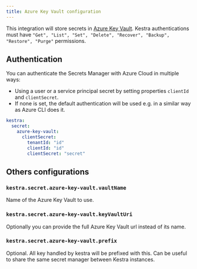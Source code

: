 ```yaml
---
title: Azure Key Vault configuration
---
```


This integration will store secrets in [Azure Key Vault](https://azure.microsoft.com/products/key-vault/). Kestra authentications must have `"Get", "List", "Set", "Delete", "Recover", "Backup", "Restore", "Purge"` permissions.

## Authentication
You can authenticate the Secrets Manager with Azure Cloud in multiple ways:
- Using a user or a service principal secret by setting properties `clientId` and `clientSecret`.
- If none is set, the default authentication will be used e.g. in a similar way as Azure CLI does it.

```yaml
kestra:
  secret:
    azure-key-vault:
      clientSecret:
        tenantId: "id"
        clientId: "id"
        clientSecret: "secret"
```

## Others configurations
### `kestra.secret.azure-key-vault.vaultName`
Name of the Azure Key Vault to use.

### `kestra.secret.azure-key-vault.keyVaultUri`
Optionally you can provide the full Azure Key Vault url instead of its name.

### `kestra.secret.azure-key-vault.prefix`
Optional. All key handled by kestra will be prefixed with this. Can be useful to share the same secret manager between Kestra instances.
